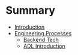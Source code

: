# Summary

* [Introduction](README.md)
* [Engineering Processes](engineering-processes.md)
  * [Backend Tech](engineering-processes/backend-tech.md)
  * [ADL Introduction](adl-introduction.md)

